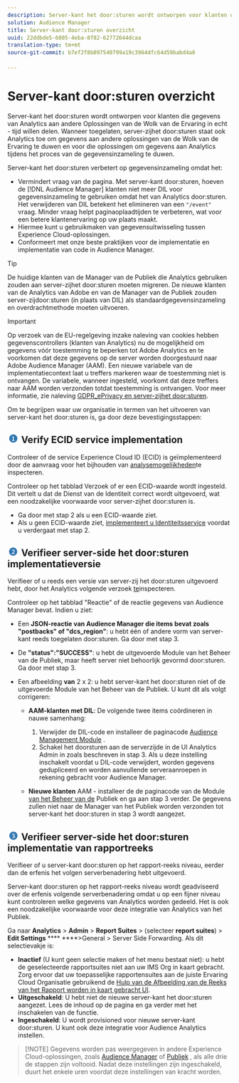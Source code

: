 ```yaml
---
description: Server-kant het door:sturen wordt ontworpen voor klanten die gegevens van Analytics aan andere Oplossingen van de Wolk van de Ervaring in echt - tijd willen delen. Wanneer toegelaten, server-zijhet door:sturen staat ook Analytics toe om gegevens aan andere oplossingen van de Wolk van de Ervaring te duwen en voor die oplossingen om gegevens aan Analytics tijdens het proces van de gegevensinzameling te duwen.
solution: Audience Manager
title: Server-kant door:sturen overzicht
uuid: 22ddbde5-6805-4eba-8f82-62772644dcaa
translation-type: tm+mt
source-git-commit: b7ef2f8b097540799a19c3964dfc64d59babd4a6

---
```



# Server-kant door:sturen overzicht

Server-kant het door:sturen wordt ontworpen voor klanten die gegevens van Analytics aan andere Oplossingen van de Wolk van de Ervaring in echt - tijd willen delen. Wanneer toegelaten, server-zijhet door:sturen staat ook Analytics toe om gegevens aan andere oplossingen van de Wolk van de Ervaring te duwen en voor die oplossingen om gegevens aan Analytics tijdens het proces van de gegevensinzameling te duwen.

Server-kant het door:sturen verbetert op gegevensinzameling omdat het:

* Vermindert vraag van de pagina. Met server-kant door:sturen, hoeven de [!DNL Audience Manager] klanten niet meer DIL voor gegevensinzameling te gebruiken omdat het van Analytics door:sturen. Het verwijderen van DIL betekent het elimineren van een `"/event"` vraag. Minder vraag helpt paginaoplaadtijden te verbeteren, wat voor een betere klantenervaring op uw plaats maakt.
* Hiermee kunt u gebruikmaken van gegevensuitwisseling tussen Experience Cloud-oplossingen.
* Conformeert met onze beste praktijken voor de implementatie en implementatie van code in Audience Manager.

>[!TIP]
>
>De huidige klanten van de Manager van de Publiek die Analytics gebruiken zouden aan server-zijhet door:sturen moeten migreren. De nieuwe klanten van de Analytics van Adobe en van de Manager van de Publiek zouden server-zijdoor:sturen (in plaats van DIL) als standaardgegevensinzameling en overdrachtmethode moeten uitvoeren.

>[!IMPORTANT]
>Op verzoek van de EU-regelgeving inzake naleving van cookies hebben gegevenscontrollers (klanten van Analytics) nu de mogelijkheid om gegevens vóór toestemming te beperken tot Adobe Analytics en te voorkomen dat deze gegevens op de server worden doorgestuurd naar Adobe Audience Manager (AAM). Een nieuwe variabele van de implementatiecontext laat u treffers markeren waar de toestemming niet is ontvangen. De variabele, wanneer ingesteld, voorkomt dat deze treffers naar AAM worden verzonden totdat toestemming is ontvangen. Voor meer informatie, zie naleving [GDPR_ePrivacy en server-zijhet door:sturen](/help/admin/admin/c-server-side-forwarding/ssf-gdpr.md).

Om te begrijpen waar uw organisatie in termen van het uitvoeren van server-kant het door:sturen is, ga door deze bevestigingsstappen:

## ![step1_icon.png image](assets/step1_icon.png) Verify ECID service implementation

Controleer of de service Experience Cloud ID (ECID) is geïmplementeerd door de aanvraag voor het bijhouden van [analysemogelijkheden](https://marketing.adobe.com/resources/help/en_US/mcvid/mcvid-test-verify.html)te inspecteren.

Controleer op het tabblad Verzoek of er een ECID-waarde wordt ingesteld. Dit vertelt u dat de Dienst van de Identiteit correct wordt uitgevoerd, wat een noodzakelijke voorwaarde voor server-zijhet door:sturen is.

* Ga door met stap 2 als u een ECID-waarde ziet.
* Als u geen ECID-waarde ziet, [implementeert u Identiteitsservice](https://marketing.adobe.com/resources/help/en_US/mcvid/mcvid-implementation-guides.html) voordat u verdergaat met stap 2.

## ![step2_icon.png image](assets/step2_icon.png) Verifieer server-side het door:sturen implementatieversie

Verifieer of u reeds een versie van server-zij het door:sturen uitgevoerd hebt, door het Analytics volgende verzoek [te](/help/admin/admin/c-server-side-forwarding/ssf-verify.md)inspecteren.

Controleer op het tabblad &quot;Reactie&quot; of de reactie gegevens van Audience Manager bevat. Indien u ziet:

* Een **JSON-reactie van Audience Manager die items bevat zoals &quot;postbacks&quot; of &quot;dcs_region&quot;**: u hebt één of andere vorm van server-kant reeds toegelaten door:sturen. Ga door met stap 3.
* De **&quot;status&quot;:&quot;SUCCESS&quot;**: u hebt de uitgevoerde Module van het Beheer van de Publiek, maar heeft server niet behoorlijk gevormd door:sturen. Ga door met stap 3.
* Een afbeelding **van** 2 x 2: u hebt server-kant het door:sturen niet of de uitgevoerde Module van het Beheer van de Publiek. U kunt dit als volgt corrigeren:

   * **AAM-klanten met DIL**: De volgende twee items coördineren in nauwe samenhang:

      1. Verwijder de DIL-code en installeer de paginacode [Audience Management Module](https://marketing.adobe.com/resources/help/en_US/aam/c_profiles_audiences.html) .
      1. Schakel het doorsturen aan de serverzijde in de UI Analytics Admin in zoals beschreven in stap 3. Als u deze instelling inschakelt voordat u DIL-code verwijdert, worden gegevens gedupliceerd en worden aanvullende serveraanroepen in rekening gebracht voor Audience Manager.
   * **Nieuwe klanten** AAM - installeer de de paginacode van de Module [van het Beheer van de](https://marketing.adobe.com/resources/help/en_US/aam/c_profiles_audiences.html) Publiek en ga aan stap 3 verder. De gegevens zullen niet naar de Manager van het Publiek worden verzonden tot server-kant het door:sturen in stap 3 wordt aangezet.


## ![step3_icon.png image](assets/step3_icon.png) Verifieer server-side het door:sturen implementatie van rapportreeks

Verifieer of u server-kant door:sturen op het rapport-reeks niveau, eerder dan de erfenis het volgen serverbenadering hebt uitgevoerd.

Server-kant door:sturen op het rapport-reeks niveau wordt geadviseerd over de erfenis volgende serverbenadering omdat u op een fijner niveau kunt controleren welke gegevens van Analytics worden gedeeld. Het is ook een noodzakelijke voorwaarde voor deze integratie van Analytics van het Publiek.

Ga naar **Analytics** > **Admin** > **Report Suites** > (selecteer **report suites**) > **Edit Settings** **** ****>General > Server Side Forwarding. Als dit selectievakje is:

* **Inactief** (U kunt geen selectie maken of het menu bestaat niet): u hebt de geselecteerde rapportsuites niet aan uw IMS Org in kaart gebracht. Zorg ervoor dat uw toepasselijke rapportensuites aan de juiste Ervaring Cloud Organisatie gebruikend de [Hulp van de Afbeelding van de Reeks van het Rapport worden in kaart gebracht UI](https://docs.adobe.com/content/help/en/core-services/interface/about-core-services/report-suite-mapping.html).
* **Uitgeschakeld**: U hebt niet de nieuwe server-kant het door:sturen aangezet. Lees de inhoud op de pagina en ga verder met het inschakelen van de functie.
* **Ingeschakeld**: U wordt provisioned voor nieuwe server-kant door:sturen. U kunt ook deze integratie voor Audience Analytics instellen.

> [!NOTE] Gegevens worden pas weergegeven in andere Experience Cloud-oplossingen, zoals [Audience Manager](https://marketing.adobe.com/resources/help/en_US/aam/c_aam_home.html) of [Publiek](https://marketing.adobe.com/resources/help/en_US/mcloud/audience_library.html) , als alle drie de stappen zijn voltooid. Nadat deze instellingen zijn ingeschakeld, duurt het enkele uren voordat deze instellingen van kracht worden.

